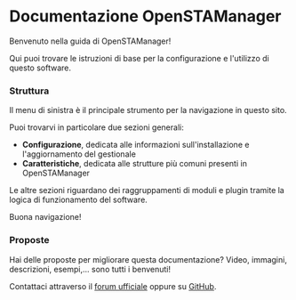 # Documentazione OpenSTAManager

Benvenuto nella guida di OpenSTAManager!

Qui puoi trovare le istruzioni di base per la configurazione e l'utilizzo di questo software.

### Struttura

Il menu di sinistra è il principale strumento per la navigazione in questo sito.

Puoi trovarvi in particolare due sezioni generali:

* **Configurazione**, dedicata alle informazioni sull'installazione e l'aggiornamento del gestionale
* **Caratteristiche**, dedicata alle strutture più comuni presenti in OpenSTAManager

Le altre sezioni riguardano dei raggruppamenti di moduli e plugin tramite la logica di funzionamento del software.

Buona navigazione!

### Proposte

Hai delle proposte per migliorare questa documentazione? Video, immagini, descrizioni, esempi,... sono tutti i benvenuti!

Contattaci attraverso il [forum ufficiale](https://www.openstamanager.com/forum/viewforum.php?f=15&sid=66b8733c2b7e05ed082abad7261c694a) oppure su [GitHub](https://github.com/devcode-it/devcode-it.github.io/issues).

